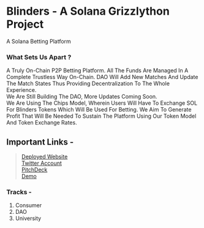 # Blinders - A Solana Grizzlython Project

A Solana Betting Platform

### What Sets Us Apart ?
A Truly On-Chain P2P Betting Platform. All The Funds Are Managed In A Complete Trustless Way On-Chain. DAO Will Add New Matches And Update The Match States Thus Providing Decentralization To The Whole Experience.
<br /> We Are Still Building The DAO, More Updates Coming Soon. <br />
We Are Using The Chips Model, Wherein Users Will Have To Exchange SOL For Blinders Tokens Which Will Be Used For Betting. We Aim To Generate Profit That Will Be Needed To Sustain The Platform Using Our Token Model And Token Exchange Rates.
<br />

## Important Links - 

> [Deployed Website](https://blinders.vercel.app/) <br />
> [Twitter Account](https://twitter.com/blinders_sol?s=20) <br />
> [PitchDeck](https://drive.google.com/file/d/1jy5WyrzaEHRy1oOMwS3dlJ1RLTaWyVrD/view?usp=sharing) <br />
> [Demo](https://youtu.be/-W3najsSaZU) <br />

### Tracks - 

1) Consumer <br />
2) DAO <br />
3) University <br />
